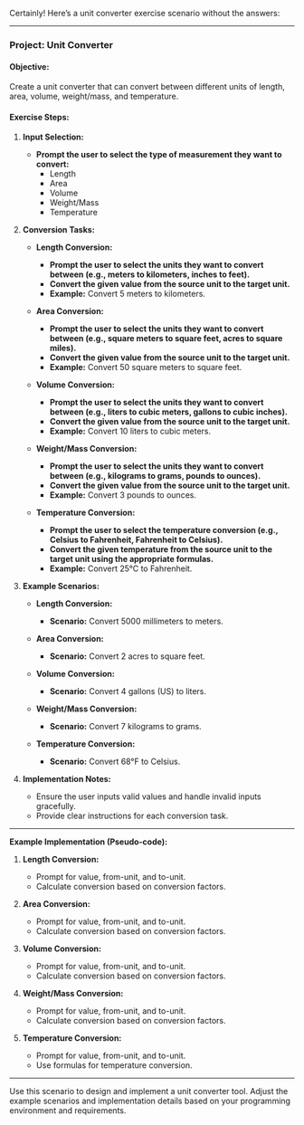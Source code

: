 Certainly! Here’s a unit converter exercise scenario without the answers:

---

### **Project:** Unit Converter

#### **Objective:**
Create a unit converter that can convert between different units of length, area, volume, weight/mass, and temperature.

#### **Exercise Steps:**

1. **Input Selection:**
   - **Prompt the user to select the type of measurement they want to convert:**
     - Length
     - Area
     - Volume
     - Weight/Mass
     - Temperature

2. **Conversion Tasks:**

   - **Length Conversion:**
     - **Prompt the user to select the units they want to convert between (e.g., meters to kilometers, inches to feet).**
     - **Convert the given value from the source unit to the target unit.**
     - **Example:** Convert 5 meters to kilometers.

   - **Area Conversion:**
     - **Prompt the user to select the units they want to convert between (e.g., square meters to square feet, acres to square miles).**
     - **Convert the given value from the source unit to the target unit.**
     - **Example:** Convert 50 square meters to square feet.

   - **Volume Conversion:**
     - **Prompt the user to select the units they want to convert between (e.g., liters to cubic meters, gallons to cubic inches).**
     - **Convert the given value from the source unit to the target unit.**
     - **Example:** Convert 10 liters to cubic meters.

   - **Weight/Mass Conversion:**
     - **Prompt the user to select the units they want to convert between (e.g., kilograms to grams, pounds to ounces).**
     - **Convert the given value from the source unit to the target unit.**
     - **Example:** Convert 3 pounds to ounces.

   - **Temperature Conversion:**
     - **Prompt the user to select the temperature conversion (e.g., Celsius to Fahrenheit, Fahrenheit to Celsius).**
     - **Convert the given temperature from the source unit to the target unit using the appropriate formulas.**
     - **Example:** Convert 25°C to Fahrenheit.

3. **Example Scenarios:**

   - **Length Conversion:**
     - **Scenario:** Convert 5000 millimeters to meters.

   - **Area Conversion:**
     - **Scenario:** Convert 2 acres to square feet.

   - **Volume Conversion:**
     - **Scenario:** Convert 4 gallons (US) to liters.

   - **Weight/Mass Conversion:**
     - **Scenario:** Convert 7 kilograms to grams.

   - **Temperature Conversion:**
     - **Scenario:** Convert 68°F to Celsius.

4. **Implementation Notes:**
   - Ensure the user inputs valid values and handle invalid inputs gracefully.
   - Provide clear instructions for each conversion task.

---

**Example Implementation (Pseudo-code):**

1. **Length Conversion:**
   - Prompt for value, from-unit, and to-unit.
   - Calculate conversion based on conversion factors.

2. **Area Conversion:**
   - Prompt for value, from-unit, and to-unit.
   - Calculate conversion based on conversion factors.

3. **Volume Conversion:**
   - Prompt for value, from-unit, and to-unit.
   - Calculate conversion based on conversion factors.

4. **Weight/Mass Conversion:**
   - Prompt for value, from-unit, and to-unit.
   - Calculate conversion based on conversion factors.

5. **Temperature Conversion:**
   - Prompt for value, from-unit, and to-unit.
   - Use formulas for temperature conversion.

---

Use this scenario to design and implement a unit converter tool. Adjust the example scenarios and implementation details based on your programming environment and requirements.